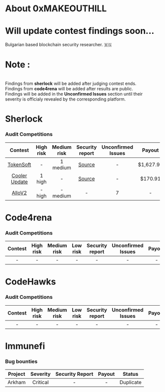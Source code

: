 # About 0xMAKEOUTHILL

# Will update contest findings soon...

Bulgarian based blockchain security researcher. 🇧🇬

# Note :
<br/>Findings from **sherlock** will be added after judging contest ends.
<br/>Findings from **code4rena** will be added after results are public.
<br/>Findings will be added in the **Unconfirmed Issues** section until their severity is officialy revealed by the corresponding platform.

# Sherlock 

### Audit Competitions
| Contest | High risk | Medium risk | Security report | Unconfirmed Issues | Payout |
|:--:|:--:|:--:|:--:|:--:|:--:|
| [TokenSoft](https://audits.sherlock.xyz/contests/100) | - | 1 medium | [Source](https://github.com/MAKEOUTHILL6/public_audits/blob/main/Contests/sherlock/Tokensoft.md) | - | $1,627.94 |
| [Cooler Update](https://audits.sherlock.xyz/contests/107) | 1 high | - | [Source](https://github.com/MAKEOUTHILL6/public_audits/blob/main/Contests/sherlock/CoolerUpdate.md) | - | $170.91 |
| [AlloV2](https://audits.sherlock.xyz/contests/101) | - high | - medium | - | 7 | - |

# Code4rena 

### Audit Competitions
| Contest | High risk | Medium risk | Low risk | Security report | Unconfirmed Issues | Payout |
|:--:|:--:|:--:|:--:|:--:|:--:|:--:|
| - | - | - | - | - | - | - |

# CodeHawks 

### Audit Competitions
| Contest | High risk | Medium risk | Low risk | Security report | Unconfirmed Issues | Payout |
|:--:|:--:|:--:|:--:|:--:|:--:|:--:|
| - | - | - | - | - | - | - |

# Immunefi 

### Bug bounties
| Project | Severity | Security Report | Payout | Status |
|:--:|:--:|:--:|:--:|:--:|
| Arkham | Critical | - | - | Duplicate |
